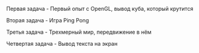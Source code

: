 Первая задача - Первый опыт с OpenGL, вывод куба, который крутится

Вторая задача - Игра Ping Pong

Третья задача - Трехмерный мир, передвижение в нём

Четвертая задача - Вывод текста на экран
